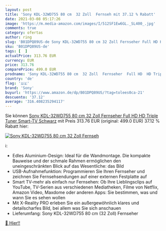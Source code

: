 ```yaml
---
layout: post
title: 'Sony KDL-32WD755 80 cm  32 Zoll  Fernseh mit 37.12 % Rabatt'
date: 2021-03-08 05:17:26
image: 'https://m.media-amazon.com/images/I/512SF1Ew6GL._SL400_.jpg'
comments: true
category: ofertas
author: ring
slug: 'B01DPQ89US-de Sony KDL-32WD755 80 cm 32 Zoll Fernseher Full HD HD Triple...'
sku: 'B01DPQ89US-de'
tags: [  ]
actualPrice: 313.76 EUR
currency: EUR
price: 313.76
comparePrice: 499.0 EUR
prodname: 'Sony KDL-32WD755 80 cm  32 Zoll  Fernseher  Full HD  HD Triple Tuner  Smart-TV  Schwarz'
country: 'de'
flag: '🇩🇪'
brand: 'Sony'
buyurl: 'https://www.amazon.de/dp/B01DPQ89US/?tag=tolees0ca-21'
descuento: '37.12'
average: '316.408235294117'
---
```


Sie können [Sony KDL-32WD755 80 cm  32 Zoll  Fernseher  Full HD  HD Triple Tuner  Smart-TV  Schwarz](https://www.amazon.de/dp/B01DPQ89US/?tag=tolees0ca-21) mit Preis 313.76 EUR (original: 499.0 EUR) 37.12 % Rabatt hier:

[![Sony KDL-32WD755 80 cm  32 Zoll  Fernseh](https://m.media-amazon.com/images/I/512SF1Ew6GL._SL400_.jpg)](https://www.amazon.de/dp/B01DPQ89US/?tag=tolees0ca-21)

ℹ️:

- Edles Aluminium-Design: Ideal für die Wandmontage. Die kompakte Bauweise und der schmale Rahmen ermöglichen den uneingeschränkten Blick auf das Wesentliche: das Bild
- USB-Aufnahmefunktion: Programmieren Sie Ihren Fernseher und zeichnen Sie Fernsehsendungen auf einer externen Festplatte auf
- Smart TV-mehr als einfach nur Fernsehen: Ob Ihre Lieblingsclips auf YouTube, TV-Serien aus verschiedenen Mediatheken, Filme von Netflix, Amazon Video, Maxdome oder anderen Apps: Sie bestimmen, was und wann Sie es sehen wollen
- Mit X-Reality PRO erleben Sie ein außergewöhnlich klares und detailscharfes Bild, bei allem was Sie sich anschauen
- Lieferumfang: Sony KDL-32WD755 80 cm (32 Zoll) Fernseher

[🛒 Hier!!](https://www.amazon.de/dp/B01DPQ89US/?tag=tolees0ca-21)
